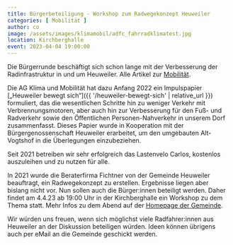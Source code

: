```yaml
---
title: Bürgerbeteiligung - Workshop zum Radwegekonzept Heuweiler
categories: [ Mobilität ]
author: co
image: /assets/images/klimamobil/adfc_fahrradklimatest.jpg
location: Kirchberghalle
event: 2023-04-04 19:00:00
---
```

Die Bürgerrunde beschäftigt sich schon lange mit der Verbesserung der Radinfrastruktur in und um Heuweiler. Alle Artikel zur [Mobilität](/category/mobilität).

Die AG Klima und Mobilität hat dazu Anfang 2022 ein Impulspapier [„Heuweiler bewegt sich“]({{ '/heuweiler-bewegt-sich' | relative_url }}) formuliert, das die wesentlichen Schritte hin zu weniger Verkehr mit Verbrennungsmotoren, aber auch hin zur Verbesserung für den Fuß- und Radverkehr sowie den Öffentlichen Personen-Nahverkehr in unserem Dorf zusammenfasst. Dieses Papier wurde in Kooperation  mit der Bürgergenossenschaft Heuweiler erarbeitet, um den umgebauten Alt-Vogtshof in die Überlegungen einzubeziehen.

Seit 2021 betreiben wir sehr erfolgreich das Lastenvelo Carlos, kostenlos auszuleihen und zu nutzen für alle.

In 2021 wurde die Beraterfirma Fichtner von der Gemeinde Heuweiler beauftragt, ein Radwegekonzept zu erstellen. Ergebnisse liegen aber bislang nicht vor. Nun sollen auch die Bürger:innen beteiligt werden. Daher findet am 4.4.23 ab 19:00 Uhr in der Kirchberghalle ein Workshop zu dem Thema statt. Mehr Infos zu dem Abend auf der [Homepage der Gemeinde](https://www.heuweiler.de/unsere-gemeinde/aktuelles-aus-heuweiler?tx_hwnews_hwnews%5Baction%5D=show&tx_hwnews_hwnews%5Bcontroller%5D=Newsartikel&tx_hwnews_hwnews%5BnewsartikelId%5D=342&cHash=f55fbdd0a0d321f0137d9578c63d9564).

Wir würden uns freuen, wenn sich möglichst viele Radfahrer:innen aus Heuweiler an der Diskussion beteiligen würden. Ideen können übrigens auch per eMail an die Gemeinde geschickt werden.
